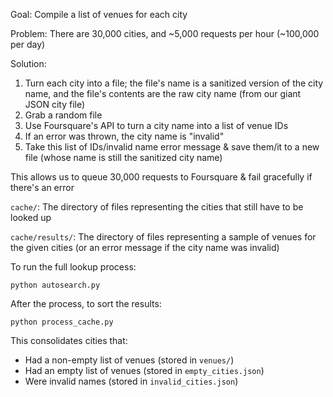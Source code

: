 Goal: Compile a list of venues for each city

Problem: There are 30,000 cities, and ~5,000 requests per hour (~100,000 per day)

Solution:

1. Turn each city into a file; the file's name is a sanitized version of the city name, and the file's contents are the raw city name (from our giant JSON city file)
2. Grab a random file
3. Use Foursquare's API to turn a city name into a list of venue IDs
4. If an error was thrown, the city name is "invalid"
5. Take this list of IDs/invalid name error message & save them/it to a new file (whose name is still the sanitized city name)

This allows us to queue 30,000 requests to Foursquare & fail gracefully if there's an error

`cache/`: The directory of files representing the cities that still have to be looked up

`cache/results/`: The directory of files representing a sample of venues for the given cities (or an error message if the city name was invalid)

To run the full lookup process:

    python autosearch.py

After the process, to sort the results:

    python process_cache.py

This consolidates cities that:

- Had a non-empty list of venues (stored in `venues/`)
- Had an empty list of venues (stored in `empty_cities.json`)
- Were invalid names (stored in `invalid_cities.json`)